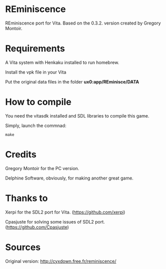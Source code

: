 # REminiscence
REminiscence port for Vita. Based on the 0.3.2. version created by Gregory Montoir.

# Requirements
A Vita system with Henkaku installed to run homebrew.

Install the vpk file in your Vita

Put the original data files in the folder **ux0:app/REminisce/DATA**

# How to compile
You need the vitasdk installed and SDL libraries to compile this game.

Simply, launch the commnad:


`make`

# Credits
Gregory Montoir for the PC version.

Delphine Software, obviously, for making another great game.

# Thanks to

Xerpi for the SDL2 port for Vita. (https://github.com/xerpi)

Cpasjuste for solving some issues of SDL2 port. (https://github.com/Cpasjuste)

# Sources
Original version: http://cyxdown.free.fr/reminiscence/



